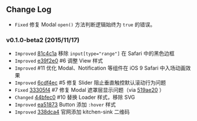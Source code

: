 ## Change Log

- `Fixed` 修复 Modal `open()` 方法判断逻辑始终为 `true` 的错误。

### v0.1.0-beta2 (2015/11/17)

- `Improved` [81c4c1a](https://github.com/amazeui/amazeui-touch/commit/81c4c1a23fa5fca4a3352e3a8711a79fa04d7b3b) 移除 `input[type="range"]` 在 Safari 中的黑色边框
- `Improved`  [e39f2e0](https://github.com/amazeui/amazeui-touch/commit/e39f2e023ce9e7997adcafbb96e0cfbc0274ea97) #6 调整 View 样式
- `Improved` #11 优化 Modal、Notification 等组件在 iOS 9 Safari 中入场动画效果
- `Improved` [6cdf4ec](https://github.com/amazeui/amazeui-touch/commit/6cdf4ec61c357b0471837a49db78ba1d66f5b564) #5 修复 Slider 阻止垂直触控默认滚动行为问题
- `Fixed` [33305f4](https://github.com/amazeui/amazeui-touch/commit/33305f49405b09ec578fdf530a54012e1fd9bf43)  #7 修复 Modal 遮罩层显示问题（via [519ae20](https://github.com/amazeui/amazeui-touch/commit/519ae20c8646252c06b819c538c74395a4e47b22) ）
- `Changed` [44bfec0](https://github.com/amazeui/amazeui-touch/commit/44bfec03b4fbee022914476abb88b3f090f8d093) #10 替换 Loader 样式，移除 SVG
- `Improved` [ea51873](https://github.com/amazeui/amazeui-touch/commit/ea51873871d70e131b1d307a1a4236d89e37774e) Button 添加 `:hover` 样式
- `Improved` [338dca4](https://github.com/amazeui/amazeui-touch/commit/338dca48a0fec187ebbcd6215853f27942c6ab99) 官网添加 kitchen-sink 二维码

